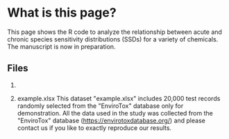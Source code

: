 # What is this page?
This page shows the R code to analyze the relationship between acute and chronic species sensitivity distributions (SSDs) for a variety of chemicals. The manuscript is now in preparation.


## Files
1. 

2. example.xlsx 
This dataset "example.xlsx" includes 20,000 test records randomly selected from the "EnviroTox" database only for demonstration.
All the data used in the study was collected from the "EnviroTox" database (https://envirotoxdatabase.org/) and please contact us if you like to exactly reproduce our results.


